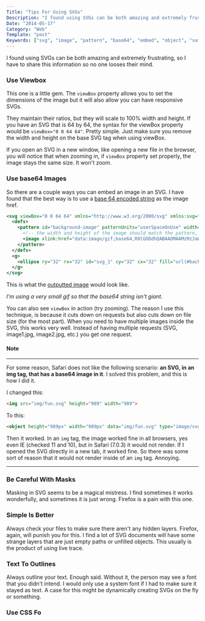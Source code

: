 ```yaml
---
Title: "Tips For Using SVGs"
Description: "I found using SVGs can be both amazing and extremely frustrating, so I have to share this information so no one looses their mind."
Date: "2014-05-17"
Category: "Web"
Template: "post"
Keywords: ["svg", "image", "pattern", "base64", "embed", "object", "safari", "issues", "viewbox", "requestAnimationFrame", "mask", "animations", "transitions"]
---
```


I found using SVGs can be both amazing and extremely frustrating, so I have to share this information so no one looses their mind.

### Use Viewbox

This one is a little gem. The `viewBox` property allows you to set the dimensions of the image but it will also allow you can have responsive SVGs.

They maintain their ratios, but they will scale to 100% width and height. If you have an SVG that is 64 by 64, the syntax for the viewBox property would be `viewBox="0 0 64 64"`. Pretty simple. Just make sure you remove the width and height on the base SVG tag when using viewBox.

If you open an SVG in a new window, like opening a new file in the browser, you will notice that when zooming in, if `viewBox` property set properly, the image stays the same size. It won't zoom.

### Use base64 Images

So there are a couple ways you can embed an image in an SVG. I have found that the best way is to use a [base 64 encoded string](http://b1nary.ch/base64/ "embed base64 - easy, client side base64 encoder") as the image href.

```xml
<svg viewBox="0 0 64 64" xmlns="http://www.w3.org/2000/svg" xmlns:svg="http://www.w3.org/2000/svg" xmlns:xlink="http://www.w3.org/1999/xlink">
  <defs>
    <pattern id="background-image" patternUnits="userSpaceOnUse" width="64" height="64">
      <!-- the width and height of the image should match the pattern, in most cases -->
      <image xlink:href="data:image/gif;base64,R0lGODdhQABAAOMAAMzMzJaWlr6+vqOjo8XFxZycnLGxsbe3t6qqqgAAAAAAAAAAAAAAAAAAAAAAAAAAACwAAAAAQABAAAAEpBDISau9OOvNu/9gKI5kaZ5oqq5s675wLM90bd94ru987//AoHBILBqPyKRyyRwSQk+bYDA5IDbT6rVGKAgmhSim+5WEbYbBQWItTBDwLSC9BrRthcHgGnaD/WZ6fF1cAQBdBAEFAXUAcBOJh2GKjDUBBAdUkpAFZxKXmRKENQedZaMAAwZpVaaigE2xsrO0tba3uLm6u7y9vr/AwcLDxMXGxxURADs=" x="0" y="0" width="64" height="64" id="svg-background" />
    </pattern>
  </defs>
  <g>
    <ellipse ry="32" rx="32" id="svg_1" cy="32" cx="32" fill="url(#background-image)"/>
  </g>
</svg>
```

This is what the [outputted image](https://ohdoylerules.com/images/placeholder.svg) would look like.

*I'm using a very small gif so that the base64 string isn't giant*.

You can also see `viewBox` in action (try zooming). The reason I use this technique, is because it cuts down on requests but also cuts down on file size (for the most part). When you need to have multiple images inside the SVG, this works very well. Instead of having multiple requests (SVG, image1.jpg, image2.jpg, etc.) you get one request.

#### Note

---

For some reason, Safari does not like the following scenario: **an SVG, in an img tag, that has a base64 image in it**. I solved this problem, and this is how I did it.

I changed this:

```html
<img src="img/fun.svg" height="989" width="989">
```

To this:

```html
<object height="989px" width="989px" data="img/fun.svg" type="image/svg+xml"></object>
```

Then it worked. In an `img` tag, the image worked fine in all browsers, yes even IE (checked 11 and 10), but in Safari (7.0.3) it would not render. If I opened the SVG directly in a new tab, it worked fine. So there was some sort of reason that it would not render inside of an `img` tag. Annoying.

---

### Be Careful With Masks

Masking in SVG seems to be a magical mistress. I find sometimes it works wonderfully, and sometimes it is just wrong. Firefox is a pain with this one.

### Simple Is Better

Always check your files to make sure there aren't any hidden layers. Firefox, again, will punish you for this. I find a lot of SVG documents will have some strange layers that are just empty paths or unfilled objects. This usually is the product of using live trace.

### Text To Outlines

Always outline your text. Enough said. Without it, the person may see a font that you didn't intend. I would only use a system font if I had to make sure it stayed as text. A case for this might be dynamically creating SVGs on the fly or something.

### Use CSS Fo
